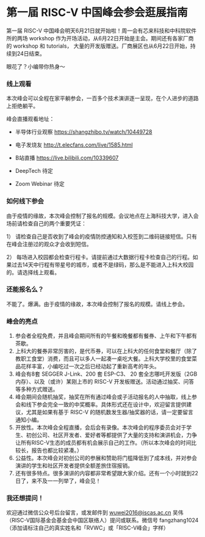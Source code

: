 # 第一届 RISC-V 中国峰会参会逛展指南

第一届 RISC-V 中国峰会明天6月21日就开始啦！周一会有芯来科技和中科院软件所的两场 workshop 作为开场活动，从6月22日开始是主会。期间还有各家厂商的 workshop 和 tutorials， 大量的开发版赠送。厂商展区也从6月22日开始，持续到24日结束。

眼花了？小编带你热身～

### 线上观看

本次峰会可以全程在家平躺参会，一百多个技术演讲逐一呈现，在个人进步的道路上拒绝躺平。

峰会直播观看地址：

- 半导体行业观察
  https://shangzhibo.tv/watch/10449728

- 电子发烧友
  http://t.elecfans.com/live/1585.html

- B站直播
  https://live.bilibili.com/10339607

- DeepTech
  待定

- Zoom Webinar
  待定

### 如何线下参会

由于疫情的缘故，本次峰会控制了报名的规模。会议地点在上海科技大学，进入会场前请检查自己的两个重要凭证：

1） 请检查自己是否收到了峰会的疫情防控通知和入校签到二维码链接短信。只有在峰会注册过的观众才会收到短信。

2） 每场进入校园都会检查行程卡。请提前通过大数据行程卡检查自己的行程。如果过去14天中行程有带星号的城市，或者不是绿码，那么是不能进入上科大校园的。请选择线上观看。

### 还能报名么？

不能了。爆满。由于疫情的缘故，本次峰会控制了报名的规模。请线上参会。

### 峰会的亮点

1. 参会者全程免费，并且峰会期间所有的午餐和晚餐都有餐券、上午和下午都有茶歇。
2. 上科大的餐券非常厉害的，是代币券，可以在上科大的任何食堂和餐厅（除了教职工食堂）消费，而且可以多人一起凑一桌吃大餐。上科大学校里的食堂菜品花样丰富，小编吃过一次之后已经动起了重新高考的年头。
3. 峰会有8套 SEGGER J-Link、200 套 ESP-C3、 20 套全志哪吒开发版（2GB内存）、以及（或许）某刚上市的 RISC-V 开发板赠送。活动通过抽奖、问答等多种方式赠送。
4. 峰会期间会随机抽奖，抽奖在所有通过峰会或子活动报名的人中抽取，线上参会和线下参会完全一致的中奖概率。具体形式还在设计中，欢迎留言提供建议，尤其是如果有基于 RISC-V 的随机数发生器/抽奖器的话，请一定要留言通知小编。
5. 开放性。本次峰会全程直播，会后会有录像。本次峰会的程序委员会对于学生、初创公司、社区开发者、爱好者等都提供了大量的支持和演讲机会，力争让所有RISC-V生态的成员都有机会展示自己的工作。（所以本次峰会的时间比较长，报告也都比较紧凑。）
6. 公益性。本次峰会对初创公司的参展和赞助将门槛降低到了成本线，并对参会演讲的学生和社区开发者提供全额差旅住宿报销。
7. 还有很多特点。很多演讲的内容都非常希望跟大家介绍。还有一个小时就到22日了，来不及一一列举了，峰会见！


### 我还想提问！

欢迎通过微信公众号后台留言，或发邮件到 wuwei2016@iscas.ac.cn 吴伟（RISC-V国际基金会基金会中国区联络人）提问或联系。微信号 fangzhang1024 （添加请标注自己的真实姓名和「RVWC」或「RISC-V峰会」字样）

